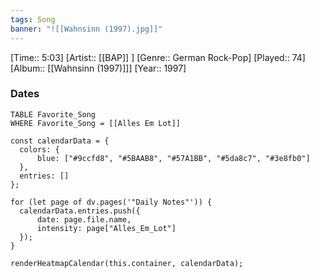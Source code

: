 ```yaml
---
tags: Song  
banner: "![[Wahnsinn (1997).jpg]]"
---
```

[Time:: 5:03]
[Artist:: [[BAP]] ]
[Genre:: German Rock-Pop]
[Played:: 74]
[Album:: [[Wahnsinn (1997)]]]
[Year:: 1997]
### Dates
````dataview
TABLE Favorite_Song
WHERE Favorite_Song = [[Alles Em Lot]]
````

  ```dataviewjs
const calendarData = { 
	colors: { 
		blue: ["#9ccfd8", "#5BAAB8", "#57A1BB", "#5da8c7", "#3e8fb0"] 
	}, 
	entries: [] 
}; 

for (let page of dv.pages('"Daily Notes"')) { 
	calendarData.entries.push({ 
		date: page.file.name, 
		intensity: page["Alles_Em_Lot"]
	}); 
} 

renderHeatmapCalendar(this.container, calendarData);
```
